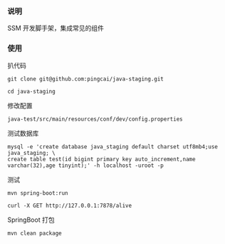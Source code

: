### 说明

SSM 开发脚手架，集成常见的组件

### 使用

扒代码

    git clone git@github.com:pingcai/java-staging.git
    
    cd java-staging

修改配置

    java-test/src/main/resources/conf/dev/config.properties

测试数据库

```
mysql -e 'create database java_staging default charset utf8mb4;use java_staging; \
create table test(id bigint primary key auto_increment,name varchar(32),age tinyint);' -h localhost -uroot -p
```


测试

```    
mvn spring-boot:run

curl -X GET http://127.0.0.1:7878/alive

```

SpringBoot 打包

    mvn clean package